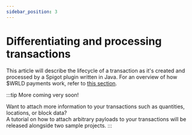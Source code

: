 ```yaml
---
sidebar_position: 3
---
```


# Differentiating and processing transactions

This article will describe the lifecycle of a transaction as it's created and processed by a Spigot plugin written in Java. For an overview of how $WRLD payments work, refer to [this section](/architecture/arch#wrld-token-interaction-example).

:::tip More coming very soon!

Want to attach more information to your transactions such as quantities, locations, or block data?  
A tutorial on how to attach arbitrary payloads to your transactions will be released alongside two sample projects.
:::